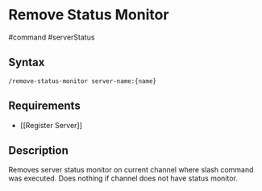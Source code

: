 # Remove Status Monitor 
#command #serverStatus

## Syntax

`/remove-status-monitor server-name:{name}`

## Requirements

- [[Register Server]]

## Description

Removes server status monitor on current channel where slash command was executed.
Does nothing if channel does not have status monitor.